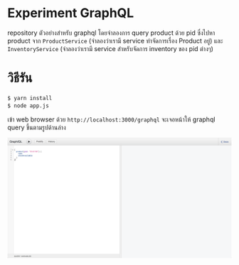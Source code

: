 # Experiment GraphQL

repository ตัวอย่างสำหรับ graphql โดยจำลองการ query product ด้วย pid ซึ่งไปหา product จาก `ProductService` (จำลองว่าเรามี service ทำจัดการเรื่อง Product อยู่) และ `InventoryService` (จำลองว่าเรามี service สำหรับจัดการ inventory ของ pid ต่างๆ)

# วิธีรัน

```bash
$ yarn install
$ node app.js
```

เข้า web browser ด้วย `http://localhost:3000/graphql` จะเจอหน้าให้ graphql query ขึ้นตามรูปด้านล่าง

![screenshots](./screenshots/screenshot.png)
